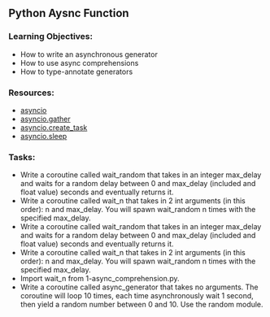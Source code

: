 ## Python Aysnc Function

### Learning Objectives:

- How to write an asynchronous generator
- How to use async comprehensions
- How to type-annotate generators

### Resources:

- [asyncio](https://docs.python.org/3/library/asyncio.html)
- [asyncio.gather](https://docs.python.org/3/library/asyncio-task.html#asyncio.gather)
- [asyncio.create_task](https://docs.python.org/3/library/asyncio-task.html#asyncio.create_task)
- [asyncio.sleep](https://docs.python.org/3/library/asyncio-task.html#asyncio.sleep)

### Tasks:

- Write a coroutine called wait_random that takes in an integer max_delay and waits for a random delay between 0 and max_delay (included and float value) seconds and eventually returns it.
- Write a coroutine called wait_n that takes in 2 int arguments (in this order): n and max_delay. You will spawn wait_random n times with the specified max_delay.
- Write a coroutine called wait_random that takes in an integer max_delay and waits for a random delay between 0 and max_delay (included and float value) seconds and eventually returns it.
- Write a coroutine called wait_n that takes in 2 int arguments (in this order): n and max_delay. You will spawn wait_random n times with the specified max_delay.
- Import wait_n from 1-async_comprehension.py.
- Write a coroutine called async_generator that takes no arguments. The coroutine will loop 10 times, each time asynchronously wait 1 second, then yield a random number between 0 and 10. Use the random module.
